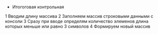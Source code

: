 * Итогоговая контрольная

1 Вводим длину массива
2 Заполняем массив строковыми данными с консоли
3 Сразу при вводе определям количество элеменов длина которых меньше или равно 3 символов
4 Формируем новый массив